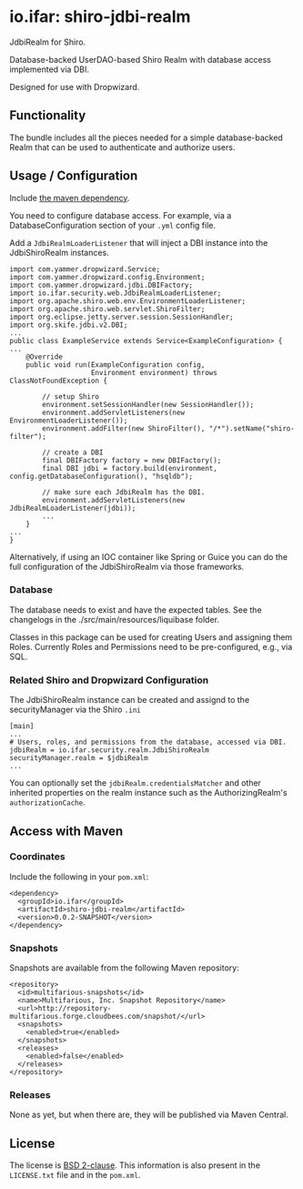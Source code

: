# io.ifar: shiro-jdbi-realm

JdbiRealm for Shiro.

Database-backed UserDAO-based Shiro Realm with database access implemented via DBI.

Designed for use with Dropwizard.

## Functionality

The bundle includes all the pieces needed for a simple database-backed Realm that can be used to authenticate and authorize users.


## Usage / Configuration

Include [the maven dependency](#access-with-maven).

You need to configure database access.  For example, via a DatabaseConfiguration section of your `.yml` config file.

Add a `JdbiRealmLoaderListener` that will inject a DBI instance into the JdbiShiroRealm instances.

    import com.yammer.dropwizard.Service;
    import com.yammer.dropwizard.config.Environment;
    import com.yammer.dropwizard.jdbi.DBIFactory;
    import io.ifar.security.web.JdbiRealmLoaderListener;
    import org.apache.shiro.web.env.EnvironmentLoaderListener;
    import org.apache.shiro.web.servlet.ShiroFilter;
    import org.eclipse.jetty.server.session.SessionHandler;
    import org.skife.jdbi.v2.DBI;
    ...
    public class ExampleService extends Service<ExampleConfiguration> {
    ...
        @Override
        public void run(ExampleConfiguration config,
                        Environment environment) throws ClassNotFoundException {

            // setup Shiro
            environment.setSessionHandler(new SessionHandler());
            environment.addServletListeners(new EnvironmentLoaderListener());
            environment.addFilter(new ShiroFilter(), "/*").setName("shiro-filter");

            // create a DBI
            final DBIFactory factory = new DBIFactory();
            final DBI jdbi = factory.build(environment, config.getDatabaseConfiguration(), "hsqldb");

            // make sure each JdbiRealm has the DBI.
            environment.addServletListeners(new JdbiRealmLoaderListener(jdbi));
            ...
        }
    ...
    }

Alternatively, if using an IOC container like Spring or Guice you can do the full configuration of the JdbiShiroRealm via those frameworks.

### Database

The database needs to exist and have the expected tables.  See the changelogs in the ./src/main/resources/liquibase folder.

Classes in this package can be used for creating Users and assigning them Roles.  Currently Roles and Permissions need to be pre-configured, e.g., via SQL.

### Related Shiro and Dropwizard Configuration

The JdbiShiroRealm instance can be created and assignd to the securityManager via the Shiro `.ini`

    [main]
    ...
    # Users, roles, and permissions from the database, accessed via DBI.
    jdbiRealm = io.ifar.security.realm.JdbiShiroRealm
    securityManager.realm = $jdbiRealm
    ...

You can optionally set the `jdbiRealm.credentialsMatcher` and other inherited properties on the realm instance such as the AuthorizingRealm's `authorizationCache`.

## Access with Maven

### Coordinates

Include the following in your `pom.xml`:

	<dependency>
	  <groupId>io.ifar</groupId>
	  <artifactId>shiro-jdbi-realm</artifactId>
	  <version>0.0.2-SNAPSHOT</version>
	</dependency>

### Snapshots

Snapshots are available from the following Maven repository:


    <repository>
      <id>multifarious-snapshots</id>
      <name>Multifarious, Inc. Snapshot Repository</name>
      <url>http://repository-multifarious.forge.cloudbees.com/snapshot/</url>
      <snapshots>
        <enabled>true</enabled>
      </snapshots>
      <releases>
        <enabled>false</enabled>
      </releases>
    </repository>


### Releases

None as yet, but when there are, they will be published via Maven Central.

## License

The license is [BSD 2-clause](http://opensource.org/licenses/BSD-2-Clause).  This information is also present in the `LICENSE.txt` file and in the `pom.xml`.